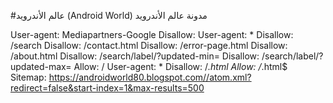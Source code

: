 #عالم الأندرويد (Android World)
مدونة عالم الأندرويد

User-agent: Mediapartners-Google Disallow: User-agent: * Disallow: /search Disallow: /contact.html Disallow: /error-page.html Disallow: /about.html Disallow: /search/label/?updated-min= Disallow: /search/label/?updated-max= Allow: / User-agent: * Disallow: /*.html Allow: /*.html$ Sitemap: https://androidworld80.blogspot.com//atom.xml?redirect=false&start-index=1&max-results=500
